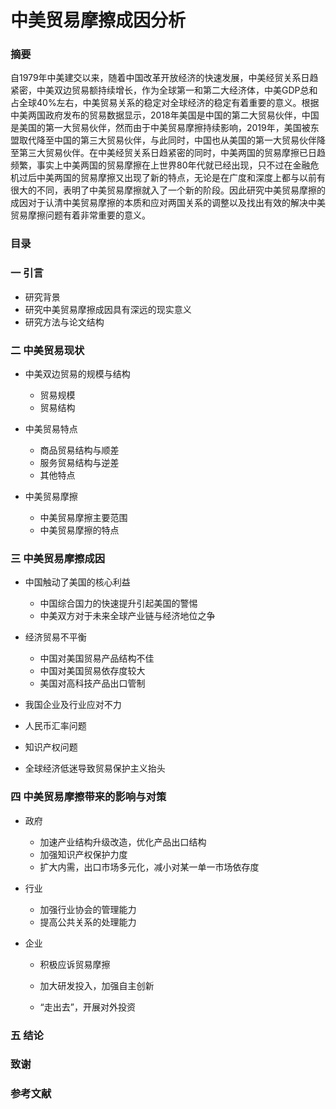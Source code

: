 # 中美贸易摩擦成因分析



### 摘要

​	自1979年中美建交以来，随着中国改革开放经济的快速发展，中美经贸关系日趋紧密，中美双边贸易额持续增长，作为全球第一和第二大经济体，中美GDP总和占全球40%左右，中美贸易关系的稳定对全球经济的稳定有着重要的意义。根据中美两国政府发布的贸易数据显示，2018年美国是中国的第二大贸易伙伴，中国是美国的第一大贸易伙伴，然而由于中美贸易摩擦持续影响，2019年，美国被东盟取代降至中国的第三大贸易伙伴，与此同时，中国也从美国的第一大贸易伙伴降至第三大贸易伙伴。在中美经贸关系日趋紧密的同时，中美两国的贸易摩擦已日趋频繁，事实上中美两国的贸易摩擦在上世界80年代就已经出现，只不过在金融危机过后中美两国的贸易摩擦又出现了新的特点，无论是在广度和深度上都与以前有很大的不同，表明了中美贸易摩擦就入了一个新的阶段。因此研究中美贸易摩擦的成因对于认清中美贸易摩擦的本质和应对两国关系的调整以及找出有效的解决中美贸易摩擦问题有着非常重要的意义。

### 目录



### 一  引言

- 研究背景
- 研究中美贸易摩擦成因具有深远的现实意义
- 研究方法与论文结构

### 二  中美贸易现状

- 中美双边贸易的规模与结构
  - 贸易规模
  - 贸易结构

- 中美贸易特点
  - 商品贸易结构与顺差
  - 服务贸易结构与逆差
  - 其他特点

- 中美贸易摩擦
  - 中美贸易摩擦主要范围
  - 中美贸易摩擦的特点

### 三  中美贸易摩擦成因

- 中国触动了美国的核心利益
  - 中国综合国力的快速提升引起美国的警惕
  - 中美双方对于未来全球产业链与经济地位之争

- 经济贸易不平衡
  - 中国对美国贸易产品结构不佳
  - 中国对美国贸易依存度较大
  - 美国对高科技产品出口管制

- 我国企业及行业应对不力
- 人民币汇率问题
- 知识产权问题
- 全球经济低迷导致贸易保护主义抬头

### 四  中美贸易摩擦带来的影响与对策

- 政府

  - 加速产业结构升级改造，优化产品出口结构
  - 加强知识产权保护力度
  - 扩大内需，出口市场多元化，减小对某一单一市场依存度

- 行业

  - 加强行业协会的管理能力
  - 提高公共关系的处理能力

- 企业

  - 积极应诉贸易摩擦

  - 加大研发投入，加强自主创新
  - “走出去”，开展对外投资

### 五  结论



### 致谢



### 参考文献







